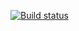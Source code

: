 [![Build status](https://ci.appveyor.com/api/projects/status/i83tc5kj92lv0is2?svg=true)](https://ci.appveyor.com/project/DmitryK8/dz-5-2-patterns)
